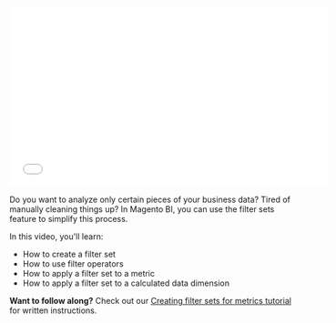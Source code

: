 <iframe allowfullscreen="" frameborder="0" height="315" src="//fast.wistia.com/embed/iframe/32f0a2ufdq" width="560"></iframe>

Do you want to analyze only certain pieces of your business data? Tired of manually cleaning things up? In Magento BI, you can use the filter sets feature to simplify this process.

In this video, you'll learn:

*   How to create a filter set
*   How to use filter operators
*   How to apply a filter set to a metric
*   How to apply a filter set to a calculated data dimension

__Want to follow along?__ Check out our [Creating filter sets for metrics tutorial](https://support.magento.com/hc/en-us/articles/360016505492) for written instructions.